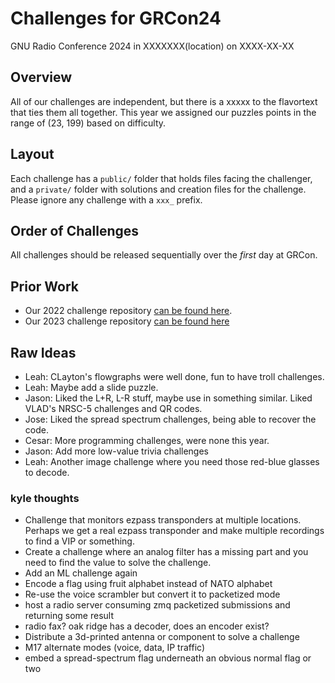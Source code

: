 # Challenges for GRCon24

GNU Radio Conference 2024 in XXXXXXX(location) on XXXX-XX-XX

## Overview

All of our challenges are independent, but there is a xxxxx to the flavortext that ties them all together. This year we assigned our puzzles points in the range of (23, 199) based on difficulty.

## Layout

Each challenge has a `public/` folder that holds files facing the challenger, and a `private/` folder with solutions and creation files for the challenge. Please ignore any challenge with a `xxx_` prefix.

## Order of Challenges

All challenges should be released sequentially over the _first_ day at GRCon.

## Prior Work

* Our 2022 challenge repository [can be found here](https://github.com/bebau/grcon22).
* Our 2023 challenge repository [can be found here](https://github.com/Teque5/grcon23)

## Raw Ideas

* Leah: CLayton's flowgraphs were well done, fun to have troll challenges.
* Leah: Maybe add a slide puzzle.
* Jason: Liked the L+R, L-R stuff, maybe use in something similar. Liked VLAD's NRSC-5 challenges and QR codes.
* Jose: Liked the spread spectrum challenges, being able to recover the code. 
* Cesar: More programming challenges, were none this year.
* Jason: Add more low-value trivia challenges
* Leah: Another image challenge where you need those red-blue glasses to decode.

### kyle thoughts

* Challenge that monitors ezpass transponders at multiple locations. Perhaps we get a real ezpass transponder and make multiple recordings to find a VIP or something. 
* Create a challenge where an analog filter has a missing part and you need to find the value to solve the challenge. 
* Add an ML challenge again
* Encode a flag using fruit alphabet instead of NATO alphabet
* Re-use the voice scrambler but convert it to packetized mode
* host a radio server consuming zmq packetized submissions and returning some result
* radio fax? oak ridge has a decoder, does an encoder exist?
* Distribute a 3d-printed antenna or component to solve a challenge
* M17 alternate modes (voice, data, IP traffic)
* embed a spread-spectrum flag underneath an obvious normal flag or two




